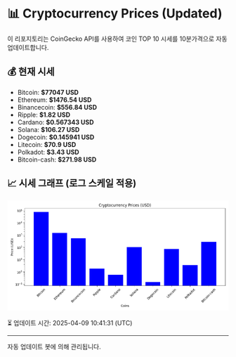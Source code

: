 
# 📊 Cryptocurrency Prices (Updated)

이 리포지토리는 CoinGecko API를 사용하여 코인 TOP 10 시세를 10분가격으로 자동 업데이트합니다.

## 💰 현재 시세
- Bitcoin: **$77047 USD**
- Ethereum: **$1476.54 USD**
- Binancecoin: **$556.84 USD**
- Ripple: **$1.82 USD**
- Cardano: **$0.567343 USD**
- Solana: **$106.27 USD**
- Dogecoin: **$0.145941 USD**
- Litecoin: **$70.9 USD**
- Polkadot: **$3.43 USD**
- Bitcoin-cash: **$271.98 USD**

## 📈 시세 그래프 (로그 스케일 적용)
![Crypto Prices](crypto_prices.png)

⏳ 업데이트 시간: 2025-04-09 10:41:31 (UTC)

---
자동 업데이트 봇에 의해 관리됩니다.
